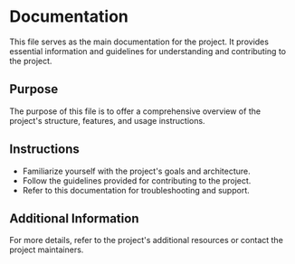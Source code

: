 # Documentation

This file serves as the main documentation for the project. It provides essential information and guidelines for understanding and contributing to the project.

## Purpose

The purpose of this file is to offer a comprehensive overview of the project's structure, features, and usage instructions.

## Instructions

- Familiarize yourself with the project's goals and architecture.
- Follow the guidelines provided for contributing to the project.
- Refer to this documentation for troubleshooting and support.

## Additional Information

For more details, refer to the project's additional resources or contact the project maintainers.

